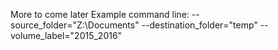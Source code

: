 More to come later
Example command line: --source_folder="Z:\Documents" --destination_folder="temp" --volume_label="2015_2016"